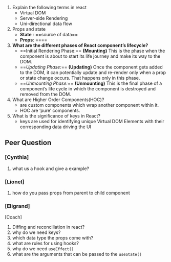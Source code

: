 1. Explain the following terms in react 
	- Virtual DOM
	- Server-side Rendering
	- Uni-directional data flow
2. Props and state
	- **State** : ==source of data==
	- **Props**: ====
3.  **What are the different phases of React component’s lifecycle?**
	- ==Initial Rendering Phase:== **(Mounting)** This is the phase when the component is about to start its life journey and make its way to the DOM.
	-  ==_Updating Phase:_== **(Updating)** Once the component gets added to the DOM, it can potentially update and re-render only when a prop or state change occurs. That happens only in this phase.
	-  ==_Unmounting Phase:_== **(Unmounting)** This is the final phase of a component’s life cycle in which the component is destroyed and removed from the DOM.
4. What are Higher Order Components(HOC)?
	- are custom components which wrap another component within it.
	- HOC are ‘pure’ components.
5. What is the significance of keys in React?
	- keys are used for identifying unique Virtual DOM Elements with their corresponding data driving the UI

## Peer Question

### [Cynthia]
1. what us a hook and give a example?
### [Lionel]
1. how do you pass props from parent to child component
### [Eligrand]

[Coach]

1. Diffing and reconciliation in react?
2. why do we need keys?
3. which data type the props come with?
4. what are rules for using hooks?
5. why do we need `useEffect()`
6. what are the arguments that can be passed to the `useState()`